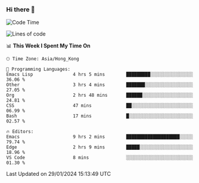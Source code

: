 ### Hi there 👋

<!--
**nicehiro/nicehiro** is a ✨ _special_ ✨ repository because its `README.md` (this file) appears on your GitHub profile.

Here are some ideas to get you started:

- 🔭 I’m currently working on ...
- 🌱 I’m currently learning ...
- 👯 I’m looking to collaborate on ...
- 🤔 I’m looking for help with ...
- 💬 Ask me about ...
- 📫 How to reach me: ...
- 😄 Pronouns: ...
- ⚡ Fun fact: ...
-->

<!--START_SECTION:waka-->
![Code Time](http://img.shields.io/badge/Code%20Time-209%20hrs%2011%20mins-blue)

![Lines of code](https://img.shields.io/badge/From%20Hello%20World%20I%27ve%20Written-2.6%20million%20lines%20of%20code-blue)

📊 **This Week I Spent My Time On** 

```text
🕑︎ Time Zone: Asia/Hong_Kong

💬 Programming Languages: 
Emacs Lisp               4 hrs 5 mins        █████████░░░░░░░░░░░░░░░░   36.06 % 
Other                    3 hrs 4 mins        ███████░░░░░░░░░░░░░░░░░░   27.05 % 
Org                      2 hrs 48 mins       ██████░░░░░░░░░░░░░░░░░░░   24.81 % 
CSS                      47 mins             ██░░░░░░░░░░░░░░░░░░░░░░░   06.99 % 
Bash                     17 mins             █░░░░░░░░░░░░░░░░░░░░░░░░   02.57 % 

🔥 Editors: 
Emacs                    9 hrs 2 mins        ████████████████████░░░░░   79.74 % 
Edge                     2 hrs 9 mins        █████░░░░░░░░░░░░░░░░░░░░   18.96 % 
VS Code                  8 mins              ░░░░░░░░░░░░░░░░░░░░░░░░░   01.30 % 
```


 Last Updated on 29/01/2024 15:13:49 UTC
<!--END_SECTION:waka-->
